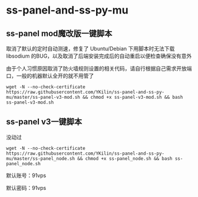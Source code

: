 # ss-panel-and-ss-py-mu
## ss-panel mod魔改版一键脚本
取消了默认的定时自动测速，修复了 Ubuntu/Debian 下用脚本时无法下载 libsodium 的BUG，以及取消了后端安装完成后的自动重启以便检查确保没有意外

由于个人习惯原因取消了防火墙规则设置的相关代码，请自行根据自己需求开放端口，一般的机器默认全开的就不用管了
```
wget -N --no-check-certificate https://raw.githubusercontent.com/YKilin/ss-panel-and-ss-py-mu/master/ss-panel-v3-mod.sh && chmod +x ss-panel-v3-mod.sh && bash ss-panel-v3-mod.sh
```
## ss-panel v3一键脚本
没动过
```
wget -N --no-check-certificate https://raw.githubusercontent.com/YKilin/ss-panel-and-ss-py-mu/master/ss-panel_node.sh && chmod +x ss-panel_node.sh && bash ss-panel_node.sh
```

默认账号：91vps

默认密码：91vps
